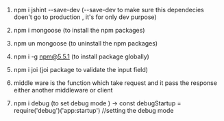 1. npm i jshint --save-dev  (--save-dev   to make sure this dependecies doen't go to production , it's for only dev purpose)

2. npm i mongoose (to install the npm packages)

3. npm un mongoose (to uninstall the npm packages)

4. npm i -g npm@5.5.1 (to install package globally)

5. npm i joi (joi package to validate the input field)

6. middle ware is the function which take request and it pass the response  either another middleware or client

7. npm i debug (to set debug mode )
   -> const debugStartup = require('debug')('app:startup') //setting the debug mode
